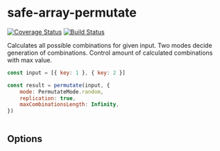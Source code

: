 # safe-array-permutate
[![Coverage Status](https://coveralls.io/repos/github/jalorenz/safe-array-permutate/badge.svg)](https://coveralls.io/github/jalorenz/safe-array-permutate)
[![Build Status](https://travis-ci.com/jalorenz/safe-array-permutate.svg?branch=main)](https://travis-ci.com/jalorenz/safe-array-permutate)

Calculates all possible combinations for given input. Two modes decide generation of combinations. Control amount of calculated combinations with max value.

```javascript
const input = [{ key: 1 }, { key: 2 }]

const result = permutate(input, {
    mode: PermutateMode.random,
    replication: true,  
    maxCombinationsLength: Infinity,
})



```

## Options


